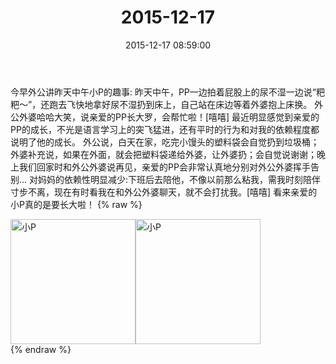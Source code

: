﻿---
title: "2015-12-17"
date: 2015-12-17 08:59:00
tags: 文字
categories: 妈妈
---
今早外公讲昨天中午小P的趣事:
昨天中午，PP一边拍着屁股上的尿不湿一边说“粑粑～”，还跑去飞快地拿好尿不湿扔到床上，自己站在床边等着外婆抱上床换。
外公外婆哈哈大笑，说亲爱的PP长大罗，会帮忙啦！[嘻嘻]
最近明显感觉到亲爱的PP的成长，不光是语言学习上的突飞猛进，还有平时的行为和对我的依赖程度都说明了他的成长。
外公说，白天在家，吃完小馒头的塑料袋会自觉扔到垃圾桶；外婆补充说，如果在外面，就会把塑料袋递给外婆，让外婆扔；会自觉说谢谢；晚上我们回家时和外公外婆说再见，亲爱的PP会非常认真地分别对外公外婆挥手告别…
对妈妈的依赖性明显减少:下班后去陪他，不像以前那么粘我，需我时刻陪伴寸步不离，现在有时看我在和外公外婆聊天，就不会打扰我。[嘻嘻]
看来亲爱的小P真的是要长大啦！
{% raw %}
<div style="width:500 px">
<div style="float:left; width:100 px"><img src="/images/微信图片_20171012113849.jpg" width="200" alt="小P"></div>
<div style="float:left; width:100 px"><img src="/images/微信图片_20171012113858.jpg" width="200" alt="小P"></div>
<div style="clear:both"></div>
</div>
{% endraw %}
